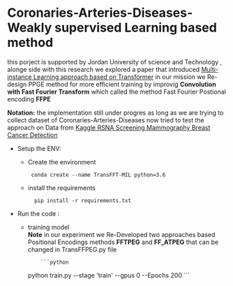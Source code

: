 # Coronaries-Arteries-Diseases-Weakly supervised Learning based method 
this porject is supported by Jordan University of science and Technology , alonge side with this research we explored a paper that introduced [Multi-instance Learning approach based on Transformer](https://arxiv.org/abs/2106.00908) in our mission we Re-design PPGE method for more efficient training by improvig **Convolution with Fast Fourier Transform** which called the method Fast Fourier Postional encoding **FFPE**

**Notation:** the implementation still under progres as long as we are trying to collect dataset of Coronaries-Arteries-Diseases
now tried to test the approach on Data from [Kaggle RSNA Screening Mammography Breast Cancer Detection](https://www.rsna.org/education/ai-resources-and-training/ai-image-challenge/screening-mammography-breast-cancer-detection-ai-challenge)

* Setup the ENV:
     - Create the environment 

            conda create --name TransFFT-MIL python=3.6
    - install the requirements
    
            pip install -r requirements.txt  

* Run the code :
    -  training model </br>
        **Note** in our experiment we Re-Developed two approaches based Positional Encodings methods **FFTPEG** and **FF_ATPEG**
        that can be changed in TransFFPEG.py file 

               ```python
        python train.py --stage 'train' --gpus 0 --Epochs 200
                ```       
